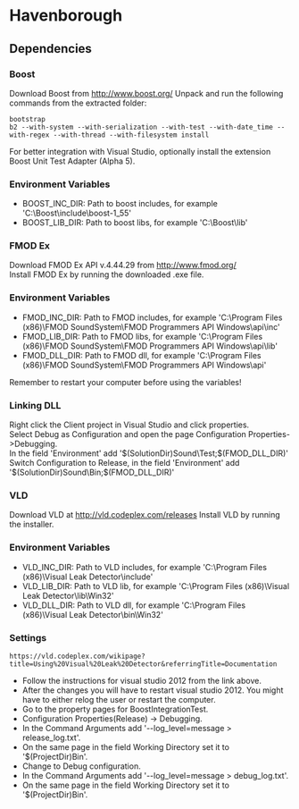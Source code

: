 Havenborough
============

Dependencies
------------
### Boost ###
Download Boost from http://www.boost.org/
Unpack and run the following commands from the extracted folder:

```
bootstrap
b2 --with-system --with-serialization --with-test --with-date_time --with-regex --with-thread --with-filesystem install
```
For better integration with Visual Studio, optionally install the extension Boost Unit Test Adapter (Alpha 5).

### Environment Variables ###
- BOOST_INC_DIR: Path to boost includes, for example 'C:\Boost\include\boost-1_55'
- BOOST_LIB_DIR: Path to boost libs, for example 'C:\Boost\lib'


### FMOD Ex ###
Download FMOD Ex API v.4.44.29 from http://www.fmod.org/  
Install FMOD Ex by running the downloaded .exe file.

### Environment Variables ###
- FMOD_INC_DIR: Path to FMOD includes, for example 'C:\Program Files (x86)\FMOD SoundSystem\FMOD Programmers API Windows\api\inc'
- FMOD_LIB_DIR: Path to FMOD libs, for example 'C:\Program Files (x86)\FMOD SoundSystem\FMOD Programmers API Windows\api\lib'
- FMOD_DLL_DIR: Path to FMOD dll, for example 'C:\Program Files (x86)\FMOD SoundSystem\FMOD Programmers API Windows\api'  

Remember to restart your computer before using the variables!
### Linking DLL ###
Right click the Client project in Visual Studio and click properties.  
Select Debug as Configuration and open the page Configuration Properties->Debugging.  
In the field 'Environment' add '$(SolutionDir)Sound\Test;$(FMOD_DLL_DIR)'  
Switch Configuration to Release, in the field 'Environment' add '$(SolutionDir)Sound\Bin;$(FMOD_DLL_DIR)'  


### VLD ###
Download VLD at http://vld.codeplex.com/releases
Install VLD by running the installer.

### Environment Variables ###
- VLD_INC_DIR: Path to VLD includes, for example 'C:\Program Files (x86)\Visual Leak Detector\include'
- VLD_LIB_DIR: Path to VLD lib, for example 'C:\Program Files (x86)\Visual Leak Detector\lib\Win32'
- VLD_DLL_DIR: Path to VLD dll, for example 'C:\Program Files (x86)\Visual Leak Detector\bin\Win32'

### Settings ###

```
https://vld.codeplex.com/wikipage?title=Using%20Visual%20Leak%20Detector&referringTitle=Documentation
```

- Follow the instructions for visual studio 2012 from the link above.
- After the changes you will have to restart visual studio 2012. You might have to either relog the user or restart the computer.
- Go to the property pages for BoostIntegrationTest. 
- Configuration Properties(Release) -> Debugging.
- In the Command Arguments add '--log_level=message > release_log.txt'. 
- On the same page in the field Working Directory set it to '$(ProjectDir)Bin'.
- Change to Debug configuration. 
- In the Command Arguments add '--log_level=message > debug_log.txt'. 
- On the same page in the field Working Directory set it to '$(ProjectDir)Bin'.
